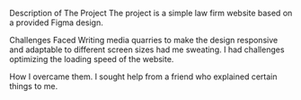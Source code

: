 Description of The Project
The project is a simple law firm website based on a provided Figma design.

Challenges Faced
Writing media quarries to make the design responsive and adaptable to different screen sizes had me sweating.
I had challenges optimizing the loading speed of the website.


How I overcame them.
I sought help from a friend who explained certain things to me. 
